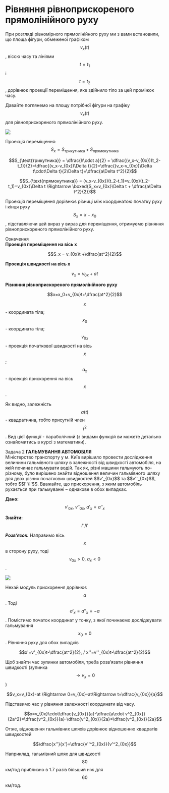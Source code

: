 # Рівняння рівноприскореного прямолінійного руху

При розгляді рівномірного прямолінійного руху ми з вами встановили, що площа фігури, обмеженої графіком $$v_x(t)$$ , віссю часу та лініями $$t=t_1$$ і $$t=t_2$$, дорівнює проекції переміщення, яке здійнило тіло за цей проміжок часу.

Давайте поглянемо на площу потрібної фігури на графіку $$v_x(t)$$ для рівноприскореного прямолінійного руху.

<img class="image"  src="https://rawgit.com/chudaol/ed-era-book-physics/master/images/chapter_2/6.svg" />

<p1>Проекція переміщення:</p1> $$S_x = S_{\text{трикутника}} + S_{\text{прямокутника}}$$

$$S_{\text{трикутника}} = \dfrac{h\cdot a}{2} = \dfrac{(v_x-v_{0x})(t_2-t_1)}{2}=\dfrac{(v_x-v_{0x})\Delta t}{2}=\dfrac{(v_x-v_{0x})\Delta t\cdot\Delta t}{2\Delta t}=\dfrac{a\Delta t^2}{2}$$

$$S_{\text{прямокутника}} = (v_x-v_{0x})(t_2-t_1)=v_{0x}(t_2-t_1)=v_{0x}\Delta t \Rightarrow \boxed{S_x=v_{0x}\Delta t + \dfrac{a\Delta t^2}{2}}$$

Проекція переміщення дорівнює різниці між координатою початку руху і кінця руху $$S_x=x - x_0$$, підставляючи цей вираз у вираз для переміщення, отримуємо рівняння рівноприскореного прямолінійного руху.

<div class="eoz-wrap">
<span class="eoz">Означення</span>
<div class="eoz-text">
<b>Проекція переміщення на вісь x</b> 

$$S_x = v_{0x}t +\dfrac{at^2}{2}$$
    
<b>Проекція швидкості на вісь x</b>


$$v_x=v_{0x}+at$$


<b>Рівняння рівноприскореного прямолінійного руху</b>


$$x=x_0+v_{0x}t+\dfrac{at^2}{2}$$


    
$$x$$ - координата тіла;
$$x_0$$ - координата тіла;
$$v_{0x}$$ - проекція початкової швидкості на вісь $$x$$;
$$a_x$$ - проекція прискорення на вісь $$x$$.
</div>
</div>


Як видно, залежність $$a(t)$$ - квадратична, тобто присутній член $$t^2$$. Вид цієї функції - параболічний (з видами функцій ви можете детально ознайомитись в курсі з математики).

<div class="task-wrap">
<span class="task">Задача 2</span> <b>ГАЛЬМУВАННЯ АВТОМОБІЛЯ</b>
<div class="task-text">
Міністерство транспорту у м. Київ вирішило провести дослідження величини гальмівного шляху в залежності від швидкості автомобіля, на якій починає гальмувати водій. Так як, різні машини гальмують по-різному, було вирішено знайти відношення величин гальмівного шляху для двох різних початкових швидкостей $$v'_{0x}$$ та $$v''_{0x}$$, тобто $$l''/l'$$. Вважайте, що прискорення, з яким автомобіль рухається при гальмуванні – однакове в обох випадках.

<b>Дано:</b> $$v'_{0x}, \ v''_{0x}, \ a'_x=a''_x$$

<b>Знайти:</b>  $$l''/l'$$




<b><i>Розв’язок.</i></b> Направимо вісь $$x$$ в сторону руху, тоді $$v_{0x}>0, \ a_x <  0$$.

<img class="image"  src="https://rawgit.com/chudaol/ed-era-book-physics/master/images/chapter_2/7.svg" />

Нехай модуль прискорення дорівнює $$a$$. Тоді $$a'_x=a''_x=-a$$. Помістимо початок координат у точку, з якої починаємо досліджувати гальмування $$x_0=0$$. Рівняння руху для обох випадків

$$x'=v'_{0x}t-\dfrac{at^2}{2}, / x''=v''_{0x}t-\dfrac{at^2}{2}$$

Щоб знайти час зупинки автомобіля, треба розв’язати рівняння швидкості (зупинка $$\rightarrow v_x=0$$)

$$v_x=v_{0x}-at \Rightarrow 0=v_{0x}-at\Rightarrow t=\dfrac{v_{0x}}{a}$$

Підставимо час у рівняння залежності координати від часу. 

$$x=v_{0x}\cdot\dfrac{v_{0x}}{a}-\dfrac{a\cdot v^2_{0x}}{2a^2}=\dfrac{v^2_{0x}}{a}-\dfrac{v^2_{0x}}{2a}=\dfrac{v^2_{0x}}{2a}$$

Отже, відношення гальмівних шляхів дорівнює відношенню квадратів швидкостей

$$\dfrac{x''}{x'}=\dfrac{v''^2_{0x}}{v'^2_{0x}}$$

Наприклад, гальмівний шлях для швидкості $$80$$ км/год приблизно в $1.7$ разів більший ніж для $$60$$ км/год.
</div>
</div>